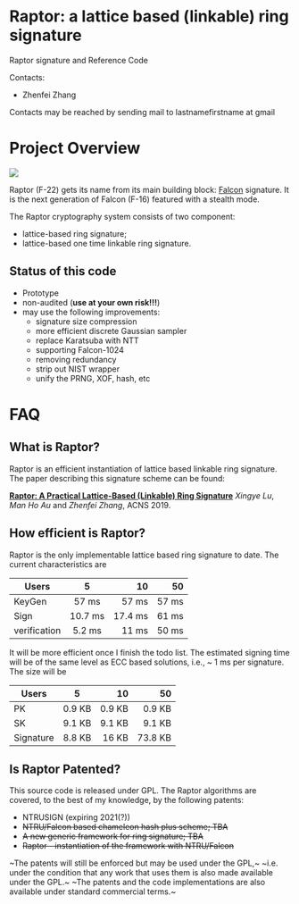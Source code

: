 Raptor: a lattice based (linkable) ring signature
===========
Raptor signature and Reference Code

Contacts:

* Zhenfei Zhang

Contacts may be reached by sending mail to lastnamefirstname at gmail



Project Overview
================

![](logo/f22.png)

Raptor (F-22) gets its name from its main building block: [Falcon](https://falcon-sign.info/) signature.
It is the next generation of Falcon (F-16) featured with a stealth mode.


The Raptor cryptography system consists of two component:

* lattice-based ring signature;
* lattice-based one time linkable ring signature.

Status of this code
-----
* Prototype
* non-audited (__use at your own risk!!!__)
* may use the following improvements:
  * signature size compression
  * more efficient discrete Gaussian sampler
  * replace Karatsuba with NTT
  * supporting Falcon-1024
  * removing redundancy
  * strip out NIST wrapper
  * unify the PRNG, XOF, hash, etc

FAQ
===
What is Raptor?
-------------
Raptor is an efficient instantiation of lattice based linkable ring signature.
The paper describing this signature scheme can be found:

  [__Raptor: A Practical Lattice-Based (Linkable) Ring Signature__](https://eprint.iacr.org/2018/857)
  _Xingye Lu_, _Man Ho Au_ and _Zhenfei Zhang_,
  ACNS 2019.


How efficient is Raptor?
-----------------
Raptor is the only implementable lattice based ring signature to date.
The current characteristics are

| Users       |     5    |  10 | 50 |
| ------------- |:-------------:| -----:| -----:|
| KeyGen       | 57 ms | 57 ms |57 ms|
| Sign      | 10.7 ms      |  17.4 ms | 61 ms|
| verification| 5.2 ms     |   11 ms | 50 ms |



It will be more efficient once I finish the todo list.
The estimated signing time will be of the same level as ECC based solutions, i.e., ~ 1 ms per signature.
The size will be

| Users       |     5    |  10 | 50 |
| ------------- |:-------------:| -----:| -----:|
| PK      | 0.9 KB|0.9 KB |0.9 KB|
| SK     |9.1 KB     |  9.1 KB | 9.1 KB|
| Signature|8.8 KB     |  16 KB | 73.8 KB |



Is Raptor Patented?
-----------------
This source code is released under GPL.
The Raptor algorithms are covered, to the best of my knowledge, by the following patents:

* NTRUSIGN (expiring 2021(?))
* ~~NTRU/Falcon based chameleon hash plus scheme; TBA~~
* ~~A new generic framework for ring signature; TBA~~
* ~~Raptor - instantiation of the framework with NTRU/Falcon~~


~The patents will still be enforced but may be used under the GPL,~
~i.e. under the condition that any work that uses them is also made available under the GPL.~
~The patents and the code implementations are also available under standard commercial terms.~

<!---
![](logo/ntru.png)![](logo/obs.png)
--->
